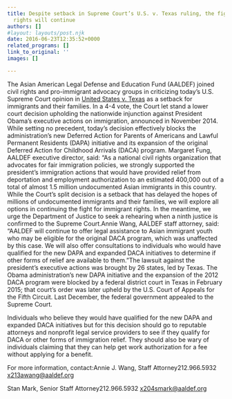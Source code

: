 ```yaml
---
title: Despite setback in Supreme Court’s U.S. v. Texas ruling, the fight for immigrant
  rights will continue
authors: []
#layout: layouts/post.njk
date: 2016-06-23T12:35:52+0000
related_programs: []
link_to_original: ''
images: []

---
```

The Asian American Legal Defense and Education Fund (AALDEF) joined civil
rights and pro-immigrant advocacy groups in criticizing today’s U.S. Supreme
Court opinion in [United States v. Texas](/uploads/pdf/USvTexasopinion.pdf) as a setback for immigrants and
their families. In a 4-4 vote, the Court let stand a lower court decision
upholding the nationwide injunction against President Obama’s executive actions
on immigration, announced in November 2014. While setting no precedent, today’s
decision effectively blocks the administration’s new Deferred Action for
Parents of Americans and Lawful Permanent Residents (DAPA) initiative and its
expansion of the original Deferred Action for Childhood Arrivals (DACA)
program. Margaret Fung, AALDEF executive director, said: “As a national civil
rights organization that advocates for fair immigration policies, we strongly
supported the president’s immigration actions that would have provided relief
from deportation and employment authorization to an estimated 400,000 out of a
total of almost 1.5 million undocumented Asian immigrants in this country.
While the Court’s split decision is a setback that has delayed the hopes of
millions of undocumented immigrants and  their families, we will explore all
options in continuing the fight for immigrant rights. In the meantime, we urge
the Department of Justice to seek a rehearing when a ninth justice is confirmed
to the Supreme Court.Annie Wang, AALDEF staff attorney, said:  “AALDEF will
continue to offer legal assistance to Asian immigrant youth who may be eligible
for the original DACA program, which was unaffected by this case. We will also
offer consultations to individuals who would have qualified for the new DAPA
and expanded DACA initiatives to determine if other forms of relief are
available to them.”The lawsuit against the president’s executive actions was
brought by 26 states, led by Texas. The Obama administration’s new DAPA
initiative and the expansion of the 2012 DACA program were blocked by a federal
district court in Texas in February 2015; that court’s order was later upheld
by the U.S. Court of Appeals for the Fifth Circuit. Last December, the federal
government appealed to the Supreme Court.

Individuals who believe they would have qualified for the new DAPA and expanded
DACA initiatives but for this decision should go to reputable attorneys and
nonprofit legal service providers to see if they qualify for DACA or other forms
of immigration relief. They should also be wary of individuals claiming that
they can help get work authorization for a fee without applying for a benefit.

For more information, contact:Annie J. Wang, Staff Attorney212.966.5932
x213awang@aaldef.org

Stan Mark, Senior Staff Attorney212.966.5932 x204smark@aaldef.org